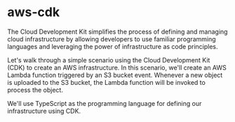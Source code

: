 # aws-cdk
The Cloud Development Kit simplifies the process of defining and managing cloud infrastructure by allowing developers 
to use familiar programming languages and leveraging the power of infrastructure as code principles.


Let's walk through a simple scenario using the Cloud Development Kit (CDK) to create an 
AWS infrastructure. In this scenario, we'll create an 
AWS Lambda function triggered by an S3 bucket event. 
Whenever a new object is uploaded to the S3 bucket, 
the Lambda function will be invoked to process the object.

We'll use TypeScript as the programming language for defining our infrastructure using CDK.

